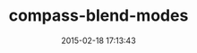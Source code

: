 ---
layout: post
title:  "compass-blend-modes"
repo:   "heygrady/scss-blend-modes"
date:   2015-02-18 17:13:43
gemurl: https://github.com/heygrady/scss-blend-modes
---